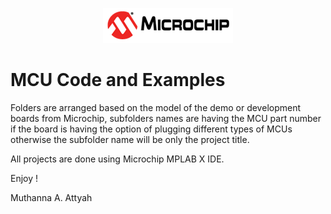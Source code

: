 

<p align="center"> 
<img src="images/microchip_logo.png">
</p>

# MCU Code and Examples

Folders are arranged based on the model of the demo or development boards from Microchip, subfolders names are having the MCU part number if the board is having the option of plugging different types of MCUs otherwise the subfolder name will be only the project title.

All projects are done using Microchip MPLAB X IDE.

Enjoy !

Muthanna A. Attyah
